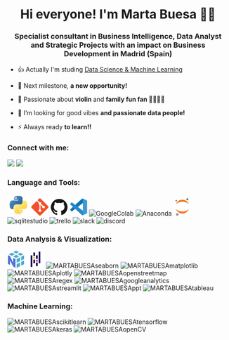 <h1 align="center">Hi everyone! I'm Marta Buesa 👋😃</h1>
<h3 align="center">Specialist consultant in Business Intelligence, Data Analyst and Strategic Projects with an impact on Business Development in Madrid (Spain)</h3>

- 👍 Actually I'm studing [Data Science & Machine Learning](https://www.thebridge.tech/)

- 🎯 Next milestone, **a new opportunity!**

- 🎻 Passionate about **violin** and **family fun fan 👨‍👩‍👧‍👦**

- 🤝 I’m looking for good vibes **and passionate data people!**

- ⚡ Always ready **to learn!!**


<h3 align="left">Connect with me:</h3>
<div> 
  <a href = "mailto:martabuesasuarez@gmail.com"><img src="https://img.shields.io/badge/-Gmail-%23333?style=for-the-badge&logo=gmail&logoColor=white" target="_blank"></a>
  <a href="https://www.linkedin.com/in/martabuesasuarezdepuga/" target="_blank"><img src="https://img.shields.io/badge/-LinkedIn-%230077B5?style=for-the-badge&logo=linkedin&logoColor=white" target="_blank"></a> 

<h3 align="left">Language and Tools:</h3>
<p align="left"> 
  <img src="https://github.com/devicons/devicon/blob/master/icons/python/python-original.svg" alt="python" width="50px" height="50px"/>
  <img src="https://github.com/devicons/devicon/blob/master/icons/git/git-original.svg" alt="git" width="40px" height="40px"/>
  <img src="https://github.com/devicons/devicon/blob/master/icons/github/github-original.svg" alt="github" width="40px" height="40px"/>
  <img src="https://github.com/devicons/devicon/blob/master/icons/vscode/vscode-original.svg" alt="vscode" width="40px" height="40px"/>
  <img src="https://upload.wikimedia.org/wikipedia/commons/d/d0/Google_Colaboratory_SVG_Logo.svg" alt="GoogleColab" width="40px" height="40px"/>
  <img src="https://www.psych.mcgill.ca/labs/mogillab/anaconda2/pkgs/anaconda-navigator-1.4.3-py27_0/lib/python2.7/site-packages/anaconda_navigator/static/images/anaconda-icon-1024x1024.png" alt="Anaconda" width="40px" height="40px"/>
  <img src="https://github.com/devicons/devicon/blob/master/icons/jupyter/jupyter-original.svg" alt="jupyter" width="40px" height="40px"/>
  <img src="https://upload.wikimedia.org/wikipedia/commons/thumb/9/97/Sqlite-square-icon.svg/384px-Sqlite-square-icon.svg.png" alt="sqlitestudio" width="40px" height="40px"/>
  <img src="https://user-images.githubusercontent.com/92160549/151884703-5c97e90c-0fff-4d73-9799-14a75e0bf133.png" alt="trello" width="35px" height="35px"/>
  <img src="https://upload.wikimedia.org/wikipedia/commons/thumb/d/d5/Slack_icon_2019.svg/2048px-Slack_icon_2019.svg.png" alt="slack" width="40px" height="40px"/>
  <img src="https://www.svgrepo.com/show/353655/discord-icon.svg" alt="discord" width="40px" height="40px"/>
</p>
  
<h3 align="left">Data Analysis & Visualization:</h3>
<p align="left"> 
  <img src="https://github.com/devicons/devicon/blob/master/icons/numpy/numpy-original.svg" alt="MARTABUESAnumpy" width="40px" height="40px"/>
  <img src="https://github.com/devicons/devicon/blob/master/icons/pandas/pandas-original.svg" alt="MARTABUESApandas" width="40px" height="40px"/>
  <img src="https://seaborn.pydata.org/_images/logo-mark-lightbg.svg" alt="MARTABUESAseaborn" width="40" height="40"/>
  <img src="https://upload.wikimedia.org/wikipedia/commons/8/84/Matplotlib_icon.svg" alt="MARTABUESAmatplotlib" width="40" height="40"/>
  <img src="https://upload.wikimedia.org/wikipedia/commons/3/37/Plotly-logo-01-square.png" alt="MARTABUESAplotly" width="120" height="40">  
  <img src="https://upload.wikimedia.org/wikipedia/commons/b/b0/Openstreetmap_logo.svg" alt="MARTABUESAopenstreetmap" width="40" height="40">
  <img src="https://upload.wikimedia.org/wikipedia/commons/thumb/c/cd/OOjs_UI_icon_regular-expression.svg/1200px-OOjs_UI_icon_regular-expression.svg.png" alt="MARTABUESAregex" width="40" height="40">
  <img src="https://upload.wikimedia.org/wikipedia/commons/thumb/7/77/GAnalytics.svg/1200px-GAnalytics.svg.png" alt="MARTABUESAgoogleanalytics" width="40" height="40">
  <img src="https://streamlit.io/images/brand/streamlit-mark-color.png"  alt="MARTABUESAstreamlit" width="60" height="30">
  <img src="https://upload.wikimedia.org/wikipedia/commons/thumb/0/0d/Microsoft_Office_PowerPoint_%282019%E2%80%93present%29.svg/800px-Microsoft_Office_PowerPoint_%282019%E2%80%93present%29.svg.png"  alt="MARTABUESAppt" width="40" height="40">
  <img src="https://cdn.worldvectorlogo.com/logos/tableau-software.svg"  alt="MARTABUESAtableau" width="40" height="40">
</p>

  <h3 align="left">Machine Learning:</h3>
<p align="left"> 
  <img src="https://upload.wikimedia.org/wikipedia/commons/thumb/0/05/Scikit_learn_logo_small.svg/1200px-Scikit_learn_logo_small.svg.png" alt="MARTABUESAscikitlearn" width="80px" height="40px"/>
  <img src="https://upload.wikimedia.org/wikipedia/commons/thumb/2/2d/Tensorflow_logo.svg/1200px-Tensorflow_logo.svg.png" alt="MARTABUESAtensorflow" width="40px" height="40px"/>
  <img src="https://upload.wikimedia.org/wikipedia/commons/thumb/a/ae/Keras_logo.svg/2048px-Keras_logo.svg.png" alt="MARTABUESAkeras" width="40px" height="40px"/>
  <img src="https://upload.wikimedia.org/wikipedia/commons/thumb/3/32/OpenCV_Logo_with_text_svg_version.svg/1200px-OpenCV_Logo_with_text_svg_version.svg.png" alt="MARTABUESAopenCV" width="30px" height="40px"/>
</p> 


<!--
**TukiBuesa/TukiBuesa** is a ✨ _special_ ✨ repository because its `README.md` (this file) appears on your GitHub profile.

Here are some ideas to get you started:

- 🔭 I’m currently working on ...
- 🌱 I’m currently learning ...
- 👯 I’m looking to collaborate on ...
- 🤔 I’m looking for help with ...
- 💬 Ask me about ...
- 📫 How to reach me: ...
- 😄 Pronouns: ...
- ⚡ Fun fact: ...
<p align="right"> <img src= "https://github-readme-stats.vercel.app/api/top-langs/?username=TukiBuesa&layout=compact" </p>
-->
